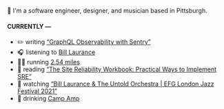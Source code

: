 👋 I'm a software engineer, designer, and musician based in Pittsburgh.

#### CURRENTLY —

* ✏️ writing [“GraphQL Observability with Sentry”](https://www.amoscato.com/journal/graphql-observability/)
* 🎧 listening to [Bill Laurance](https://www.last.fm/music/Bill+Laurance/_/Cables+-+Live)
* 🏃‍♂️ running [2.54 miles](https://www.strava.com/activities/7263568839)
* 📘 reading [“The Site Reliability Workbook: Practical Ways to Implement SRE”](https://www.goodreads.com/book/show/39687146-the-site-reliability-workbook)
* 🍿 watching [“Bill Laurance &amp; The Untold Orchestra | EFG London Jazz Festival 2021”](https://youtu.be/W626yZi15js)
* 🍺 drinking [Camp Amp](https://untappd.com/user/namoscato/checkin/1165841623)
